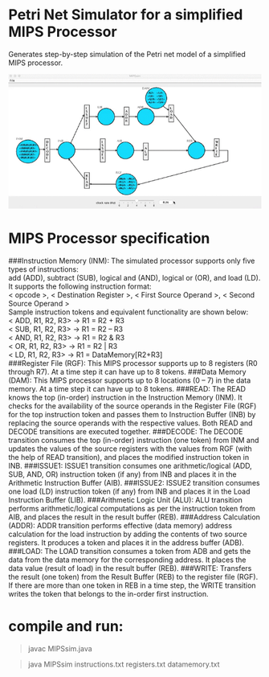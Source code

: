 # Petri Net Simulator for a simplified MIPS Processor
Generates step-by-step simulation of the Petri net model of a simplified MIPS processor.


 ![alt tag](images/MIPSsim.gif)
 

# MIPS Processor specification
###Instruction Memory (INM):
The simulated processor supports only five types of instructions:</br> 
add (ADD), subtract (SUB), logical and (AND), logical or (OR), and load (LD). It supports the following instruction format:</br>
 < opcode >, < Destination Register >, < First Source Operand >, < Second Source Operand ></br>
 Sample instruction tokens and equivalent functionality are shown below:</br>
< ADD, R1, R2, R3> -> R1 = R2 + R3</br>
< SUB, R1, R2, R3> -> R1 = R2 – R3</br>
< AND, R1, R2, R3> -> R1 = R2 & R3</br>
< OR, R1, R2, R3>   -> R1 = R2 | R3</br>
< LD, R1, R2, R3>   -> R1 = DataMemory[R2+R3]</br>
###Register File (RGF):
This MIPS processor supports up to 8 registers (R0 through R7). At a time step it can have up to 8 tokens.
###Data Memory (DAM):
This MIPS processor supports up to 8 locations (0 – 7) in the data memory. At a time step it can have up to 8 tokens.
###READ:
The READ knows the top (in-order) instruction in the Instruction Memory (INM). It checks for the availability of the source operands in the Register File (RGF) for the top
instruction token and passes them to Instruction Buffer (INB) by replacing the source operands with the respective values. Both READ and DECODE transitions are
executed together.
###DECODE:
The DECODE transition consumes the top (in-order) instruction (one token) from INM and updates the
values of the source registers with the values from RGF (with the help of READ transition), and places the modified instruction token in INB.
###ISSUE1:
ISSUE1 transition consumes one arithmetic/logical (ADD, SUB, AND, OR) instruction token (if any) from INB and places it in the Arithmetic Instruction Buffer (AIB).
###ISSUE2:
ISSUE2 transition consumes one load (LD) instruction token (if any) from INB and places it in the Load Instruction Buffer (LIB).
###Arithmetic Logic Unit (ALU):
ALU transition performs arithmetic/logical computations as per the instruction token from AIB, and
places the result in the result buffer (REB).
###Address Calculation (ADDR):
ADDR transition performs effective (data memory) address calculation for the load instruction by adding the contents of two source registers. It produces a token and places it in the address buffer (ADB).
###LOAD:
The LOAD transition consumes a token from ADB and gets the data from the data memory for the corresponding address. It places the data value (result of load) in the result buffer (REB).
###WRITE:
Transfers the result (one token) from the Result Buffer (REB) to the register file (RGF). If there are more than one token in REB in a time step, the WRITE transition writes the token that belongs to the in-order
first instruction.

# compile and run:
> javac MIPSsim.java 

> java MIPSsim instructions.txt registers.txt datamemory.txt 
